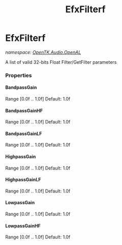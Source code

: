 ﻿---
title: EfxFilterf
---

# EfxFilterf
_namespace: [OpenTK.Audio.OpenAL](N-OpenTK.Audio.OpenAL.html)_

A list of valid 32-bits Float Filter/GetFilter parameters



### Properties

#### BandpassGain
Range [0.0f .. 1.0f] Default: 1.0f
#### BandpassGainHF
Range [0.0f .. 1.0f] Default: 1.0f
#### BandpassGainLF
Range [0.0f .. 1.0f] Default: 1.0f
#### HighpassGain
Range [0.0f .. 1.0f] Default: 1.0f
#### HighpassGainLF
Range [0.0f .. 1.0f] Default: 1.0f
#### LowpassGain
Range [0.0f .. 1.0f] Default: 1.0f
#### LowpassGainHF
Range [0.0f .. 1.0f] Default: 1.0f

